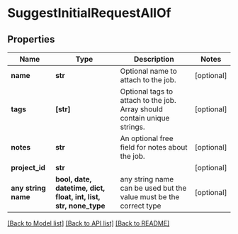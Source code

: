 # SuggestInitialRequestAllOf


## Properties
Name | Type | Description | Notes
------------ | ------------- | ------------- | -------------
**name** | **str** | Optional name to attach to the job. | [optional] 
**tags** | **[str]** | Optional tags to attach to the job. Array should contain unique strings.  | [optional] 
**notes** | **str** | An optional free field for notes about the job. | [optional] 
**project_id** | **str** |  | [optional] 
**any string name** | **bool, date, datetime, dict, float, int, list, str, none_type** | any string name can be used but the value must be the correct type | [optional]

[[Back to Model list]](../README.md#documentation-for-models) [[Back to API list]](../README.md#documentation-for-api-endpoints) [[Back to README]](../README.md)


